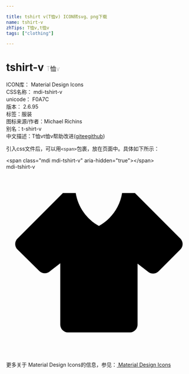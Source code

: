 ```yaml
---

title: tshirt v(T恤v) ICON转svg、png下载
name: tshirt-v
zhTips: T恤v,t恤v
tags: ["clothing"]

---
```


# tshirt-v  <small style="font-size: 60%;font-weight: 100">T恤v</small>


<div class="detail-page">
<p>
<span>
ICON库：
<span class="badge-secondary badge">Material Design Icons</span> 
</span>
<br/>
<span>
CSS名称：
<span class="badge-secondary badge">mdi-tshirt-v</span> 
</span>
<br/>
<span>
unicode：
<span class="badge-secondary badge">F0A7C</span> 
<copy-btn content='F0A7C' btn-title=""></copy-btn>
<copy-btn :content='String.fromCodePoint(parseInt("F0A7C", 16))' btn-title="复制U"></copy-btn>
</span>
<br/>
<span>
版本：
<span class="badge-secondary badge">2.6.95</span> 
</span><br/><span>标签：<span class="badge-light badge"><router-link to="/tags/clothing.html">服装</router-link></span></span>
<br/>
<span>图标来源/作者：<span class="badge-light badge">Michael Richins</span></span> 
<br/>
<span>别名：<span class="badge-light badge">t-shirt-v</span></span><br/><span class="zh-detail">中文描述：<span class="badge-primary badge">T恤v</span><span class="badge-primary badge">t恤v</span><span class="help-link"><span>帮助改进</span>(<a href="https://gitee.com/liuwave/icon-helper/edit/master/json/material/tshirt-v.json" target="_blank" rel="noopener noreferrer">gitee</a><a href="https://github.com/liuwave/icon-helper/edit/master/json/material/tshirt-v.json" target="_blank" rel="noopener noreferrer">github</a></span>)</span><br/>
</p>
</div>
<div class="alert alert-dark">
  <i class="mdi mdi-tshirt-v mdi-48px"></i>
  <i class="mdi mdi-tshirt-v mdi-36px"></i>
  <i class="mdi mdi-tshirt-v mdi-24px"></i>
  <i class="mdi mdi-tshirt-v mdi-18px"></i>
</div>
<div>
  <p>引入css文件后，可以用<code>&lt;span&gt;</code>包裹，放在页面中。具体如下所示：    
  </p>
  <div class="alert alert-primary" style="font-size: 14px">
    &lt;span class="mdi mdi-tshirt-v" aria-hidden="true"&gt;&lt;/span&gt;
    <copy-btn content='<span class="mdi mdi-tshirt-v" aria-hidden="true"></span>'></copy-btn>
  </div>
  <div class="alert alert-secondary">
    <i class="mdi mdi-tshirt-v"
    style="font-size: 24px"
    aria-hidden="true"></i> mdi-tshirt-v
    <copy-btn content="mdi-tshirt-v" btn-title="复制图标名称"></copy-btn>
  </div>
</div>
<div id="svg" class="svg-wrap">
<svg xmlns="http://www.w3.org/2000/svg" viewBox="0 0 24 24"><path d="M16,21H8A1,1 0 0,1 7,20V12.07L5.7,13.07C5.31,13.46 4.68,13.46 4.29,13.07L1.46,10.29C1.07,9.9 1.07,9.27 1.46,8.88L7.34,3H9C9.29,4.8 10.4,6.37 12,7.25C13.6,6.37 14.71,4.8 15,3H16.66L22.54,8.88C22.93,9.27 22.93,9.9 22.54,10.29L19.71,13.12C19.32,13.5 18.69,13.5 18.3,13.12L17,12.12V20A1,1 0 0,1 16,21" /></svg>
</div>
<detail full-name='mdi-tshirt-v'></detail>
    
<div><p>更多关于 Material Design Icons的信息，参见：<a target="_blank" href="https://iconhelper.cn/material.html"> Material Design Icons</a>
</p></div>
